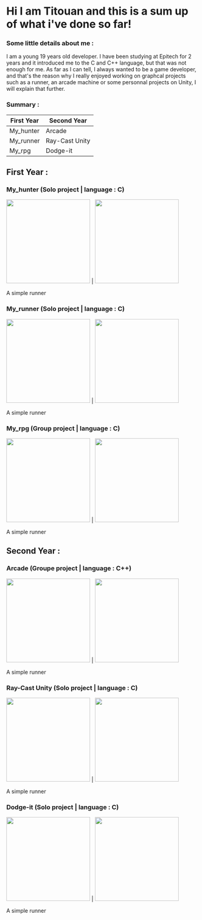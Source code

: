 # Hi I am Titouan and this is a sum up of what i've done so far!

### Some little details about me :
I am a young 19 years old developer. I have been studying at Epitech for 2 years and it introduced me to the C and C++ language, but that was not enough for me.
As far as I can tell, I always wanted to be a game developer, and that's the reason why I really enjoyed working on graphcal projects such as a runner, an arcade machine or some personnal projects on Unity, I will explain that further.

### Summary :

First Year | Second Year
------------ | -------------
My_hunter | Arcade
My_runner | Ray-Cast Unity
My_rpg | Dodge-it
 
 
## First Year :

### My_hunter (Solo project | language : C)

<img src="https://bailly-titouan.github.io/titouan.github.io/Images/my_hunter_1.png" height="220"> | <img src="https://bailly-titouan.github.io/titouan.github.io/Images/my_hunter_2.png" height="220">

A simple runner

### My_runner (Solo project | language : C)

<img src="https://bailly-titouan.github.io/titouan.github.io/Images/my_runner_1.png" height="220"> | <img src="https://bailly-titouan.github.io/titouan.github.io/Images/my_runner_2.png" height="220">

A simple runner

### My_rpg (Group project | language : C)

<img src="https://bailly-titouan.github.io/titouan.github.io/Images/my_rpg_1.png" height="220"> | <img src="https://bailly-titouan.github.io/titouan.github.io/Images/my_rpg_2.png" height="220">

A simple runner

## Second Year :

### Arcade (Groupe project | language : C++)

<img src="https://bailly-titouan.github.io/titouan.github.io/Images/arcade_1.png" height="220"> | <img src="https://bailly-titouan.github.io/titouan.github.io/Images/arcade_2.png" height="220">

A simple runner

### Ray-Cast Unity (Solo project | language : C)

<img src="https://bailly-titouan.github.io/titouan.github.io/Images/my_runner_1.png" height="220"> | <img src="https://bailly-titouan.github.io/titouan.github.io/Images/my_runner_2.png" height="220">

A simple runner

### Dodge-it (Solo project | language : C)

<img src="https://bailly-titouan.github.io/titouan.github.io/Images/my_runner_1.png" height="220"> | <img src="https://bailly-titouan.github.io/titouan.github.io/Images/my_runner_2.png" height="220">

A simple runner
